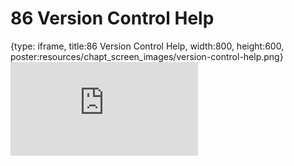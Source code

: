 # 86 Version Control Help
 
{type: iframe, title:86 Version Control Help, width:800, height:600, poster:resources/chapt_screen_images/version-control-help.png}
![](https://datatrail-jhu.github.io/DataTrail_ReOrg/no_toc/version-control-help.html)
 

 

